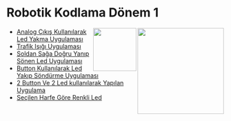 <!--Height-->
<!--Italic-->
# Robotik Kodlama Dönem 1
<img align='right' src='https://github.com/SelcanTaylan/Robotik-kodlama-donem-1/blob/main/gif1.gif' width='200'>
<img align='right' src='https://github.com/SelcanTaylan/Robotik-kodlama-donem-1/blob/main/gif4.gif' width='100'>

- [Analog Çıkış Kullanılarak Led Yakma Uygulaması](https://github.com/SelcanTaylan/Robotik-kodlama-donem-1/tree/main/selcantaylan316)
- [Trafik Işığı Uygulaması](https://github.com/SelcanTaylan/Robotik-kodlama-donem-1/tree/main/26.11.2024)
- [Soldan Sağa Doğru Yanıp Sönen Led Uygulaması](https://github.com/SelcanTaylan/Robotik-kodlama-donem-1/tree/main/03.12.2024)
- [Button Kullanılarak Led Yakıp Söndürme Uygulaması](https://github.com/SelcanTaylan/Robotik-kodlama-donem-1/tree/main/10.12.2024)
- [2 Button Ve 2 Led kullanılarak Yapılan Uygulama](https://github.com/SelcanTaylan/Robotik-kodlama-donem-1/tree/main/17.12.2024)
- [Seçilen Harfe Göre Renkli Led](https://github.com/SelcanTaylan/Robotik-kodlama-donem-1/tree/main/31.12.2024)

